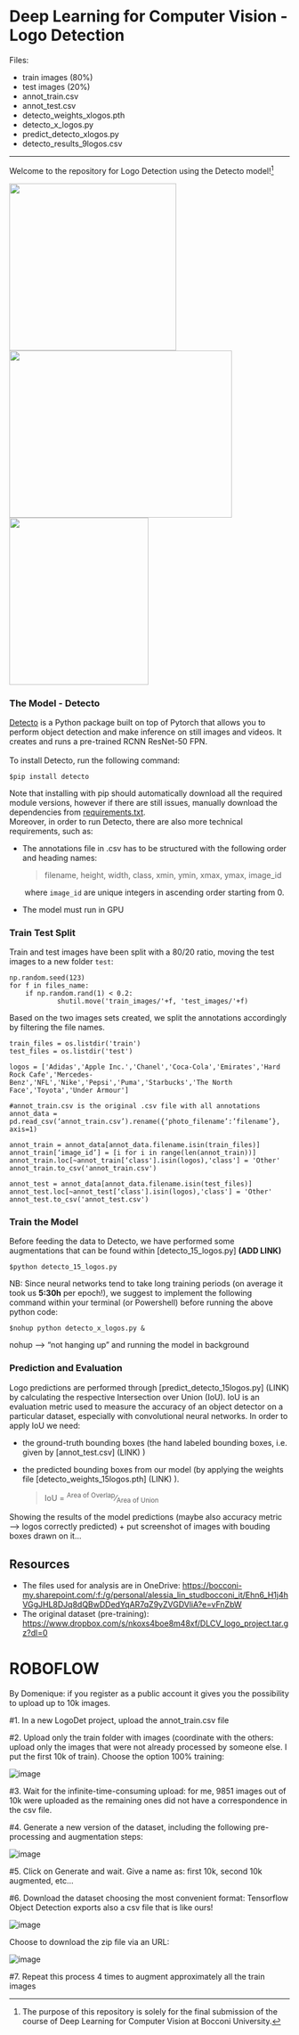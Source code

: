 # Deep Learning for Computer Vision - Logo Detection

Files:
- train images (80%)
- test images (20%)
- annot_train.csv
- annot_test.csv
- detecto_weights_xlogos.pth
- detecto_x_logos.py
- predict_detecto_xlogos.py
- detecto_results_9logos.csv
------------------------------------------------------------------------------------------------------------------------------------------------------------------

Welcome to the repository for Logo Detection using the Detecto model![^1]

<a href="https://user-images.githubusercontent.com/81080301/144510250-f960b63c-ac2a-41db-b77c-f3d4d5a0f181.jpg"><img src="https://user-images.githubusercontent.com/81080301/144510250-f960b63c-ac2a-41db-b77c-f3d4d5a0f181.jpg" width="300" height="300"/></a>
<a href="https://user-images.githubusercontent.com/81080301/144510291-e2c3e970-7166-48d1-8bc9-49fba00c465c.jpg"><img src="https://user-images.githubusercontent.com/81080301/144510291-e2c3e970-7166-48d1-8bc9-49fba00c465c.jpg" width="400" height="300"/></a>
<a href="https://user-images.githubusercontent.com/81080301/144511248-b86bbd14-4e99-40a4-b8c3-e243792c5630.jpg"><img src="https://user-images.githubusercontent.com/81080301/144511248-b86bbd14-4e99-40a4-b8c3-e243792c5630.jpg" width="250" height="300"/></a>




### The Model - Detecto  
[Detecto](https://detecto.readthedocs.io/en/latest/) is a Python package built on top of Pytorch that allows you to perform object detection and make inference on still images and videos. It creates and runs a pre-trained RCNN ResNet-50 FPN. <br />	
To install Detecto, run the following command: <br />
	
```
$pip install detecto
```
Note that installing with pip should automatically download all the required module versions, however if there are still issues, manually download the dependencies from [requirements.txt](https://github.com/xx-liu-2244/CV_logo_detection/blob/main/requirements.txt).<br />
Moreover, in order to run Detecto, there are also more technical requirements, such as: <br />
* The annotations file in .csv has to be structured with the following order and heading names:  <br />
	>filename, height, width, class, xmin, ymin, xmax, ymax, image_id<br />
	
&nbsp;&nbsp;&nbsp;&nbsp;&nbsp;&nbsp; where `image_id` are unique integers in ascending order starting from 0.
* The model must run in GPU <br />
	
### Train Test Split  
Train and test images have been split with a 80/20 ratio, moving the test images to a new folder `test`: 
```	
np.random.seed(123)
for f in files_name:
    if np.random.rand(1) < 0.2:
        	shutil.move('train_images/'+f, 'test_images/'+f) 
```
Based on the two images sets created, we split the annotations accordingly by filtering the file names.
```
train_files = os.listdir('train') 
test_files = os.listdir('test')

logos = ['Adidas','Apple Inc.','Chanel','Coca-Cola','Emirates','Hard Rock Cafe','Mercedes-Benz','NFL','Nike','Pepsi','Puma','Starbucks','The North Face','Toyota','Under Armour']

#annot_train.csv is the original .csv file with all annotations
annot_data = pd.read_csv(‘annot_train.csv’).rename({‘photo_filename’:’filename’}, axis=1)

annot_train = annot_data[annot_data.filename.isin(train_files)]
annot_train[‘image_id’] = [i for i in range(len(annot_train))]
annot_train.loc[~annot_train[‘class'].isin(logos),'class'] = 'Other'
annot_train.to_csv('annot_train.csv')

annot_test = annot_data[annot_data.filename.isin(test_files)]
annot_test.loc[~annot_test[‘class'].isin(logos),'class'] = 'Other'
annot_test.to_csv('annot_test.csv')
```


### Train the Model  
Before feeding the data to Detecto, we have performed some augmentations that can be found within [detecto_15_logos.py] **(ADD LINK)**
```	
$python detecto_15_logos.py
```
NB: Since neural networks tend to take long training periods (on average it took us **5:30h** per epoch!), we suggest to implement the following command within your terminal (or Powershell) before running the above python code:
```
$nohup python detecto_x_logos.py &  
```
nohup --> “not hanging up” and running the model in background <br />
	
### Prediction and Evaluation  
Logo predictions are performed through [predict_detecto_15logos.py] (LINK) by calculating the respective Intersection over Union (IoU). IoU is an evaluation metric used to measure the accuracy of an object detector on a particular dataset, especially with convolutional neural networks. In order to apply IoU we need:<br />
* the ground-truth bounding boxes (the hand labeled bounding boxes, i.e. given by [annot_test.csv] (LINK) )
* the predicted bounding boxes from our model (by applying the weights file [detecto_weights_15logos.pth] (LINK) ).

	
	> IoU = <sup>Area of Overlap</sup>&frasl;<sub>Area of Union</sub> 
	


Showing the results of the model predictions (maybe also accuracy metric—> logos correctly predicted) + put screenshot of images with bouding boxes drawn on it…
	
	
## Resources

* The files used for analysis are in OneDrive: https://bocconi-my.sharepoint.com/:f:/g/personal/alessia_lin_studbocconi_it/Ehn6_H1j4hVGgJHL8DJq8dQBwDDedYqAR7qZ9yZVGDVliA?e=vFnZbW
* The original dataset (pre-training): https://www.dropbox.com/s/nkoxs4boe8m48xf/DLCV_logo_project.tar.gz?dl=0


[^1]: The purpose of this repository is solely for the final submission of the course of Deep Learning for Computer Vision at Bocconi University. 


# ROBOFLOW
By Domenique: if you register as a public account it gives you the possibility to upload up to 10k images.

#1. In a new LogoDet project, upload the annot_train.csv file 

#2. Upload only the train folder with images (coordinate with the others: upload only the images that were not already processed by someone else. I put the first 10k of train). Choose the option 100% training:
 
 ![image](https://user-images.githubusercontent.com/51834820/142015508-5b486c67-d10c-4b01-9b61-575a90167cfa.png)

#3. Wait for the infinite-time-consuming upload: for me, 9851 images out of 10k were uploaded as the remaining ones did not have a correspondence in the csv file.

#4. Generate a new version of the dataset, including the following pre-processing and augmentation steps:

![image](https://user-images.githubusercontent.com/51834820/142015543-e3021ab9-6960-4f63-84c0-eb47f6727326.png)
 
#5. Click on Generate and wait. Give a name as: first 10k, second 10k augmented, etc…

#6. Download the dataset choosing the most convenient format:
Tensorflow Object Detection exports also a csv file that is like ours!

 ![image](https://user-images.githubusercontent.com/51834820/142196699-576792ab-be13-4638-b513-0e40a292d04d.png)
 
Choose to download the zip file via an URL:

![image](https://user-images.githubusercontent.com/51834820/142196826-20a05715-3c74-4632-9e1d-4df90a212c96.png)

#7. Repeat this process 4 times to augment approximately all the train images


